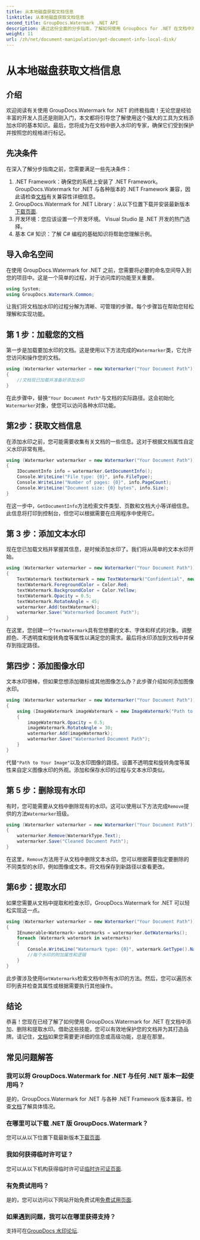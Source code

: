 ```yaml
---
title: 从本地磁盘获取文档信息
linktitle: 从本地磁盘获取文档信息
second_title: GroupDocs.Watermark .NET API
description: 通过这份全面的分步指南，了解如何使用 GroupDocs for .NET 在文档中添加、删除和提取水印。
weight: 11
url: /zh/net/document-manipulation/get-document-info-local-disk/
---
```


# 从本地磁盘获取文档信息

## 介绍
欢迎阅读有关使用 GroupDocs.Watermark for .NET 的终极指南！无论您是经验丰富的开发人员还是刚刚入门，本文都将引导您了解使用这个强大的工具为文档添加水印的基本知识。最后，您将成为在文档中嵌入水印的专家，确保它们受到保护并按照您的规格进行标记。
## 先决条件
在深入了解分步指南之前，您需要满足一些先决条件：
1.  .NET Framework：确保您的系统上安装了 .NET Framework。 GroupDocs.Watermark for .NET 与各种版本的 .NET Framework 兼容，因此请检查[文档](https://tutorials.groupdocs.com/Watermark/net/)有关兼容性详细信息。
2.  GroupDocs.Watermark for .NET Library：从以下位置下载并安装最新版本[下载页面](https://releases.groupdocs.com/Watermark/net/).
3. 开发环境：您应该设置一个开发环境。 Visual Studio 是 .NET 开发的热门选择。
4. 基本 C# 知识：了解 C# 编程的基础知识将帮助您理解示例。
## 导入命名空间
在使用 GroupDocs.Watermark for .NET 之前，您需要将必要的命名空间导入到您的项目中。这是一个简单的过程，对于访问库的功能至关重要。
```csharp
using System;
using GroupDocs.Watermark.Common;
```
让我们将文档加水印的过程分解为清晰、可管理的步骤。每个步骤旨在帮助您轻松理解和实现功能。
## 第 1 步：加载您的文档
第一步是加载要加水印的文档。这是使用以下方法完成的`Watermarker`类，它允许您访问和操作您的文档。
```csharp
using (Watermarker watermarker = new Watermarker("Your Document Path"))
{
    //文档现已加载并准备好添加水印
}
```
在此步骤中，替换`"Your Document Path"`与文档的实际路径。这会初始化`Watermarker`对象，使您可以访问各种水印功能。
## 第2步：获取文档信息
在添加水印之前，您可能需要收集有关文档的一些信息。这对于根据文档属性自定义水印非常有用。

```csharp
using (Watermarker watermarker = new Watermarker("Your Document Path"))
{
    IDocumentInfo info = watermarker.GetDocumentInfo();
    Console.WriteLine("File type: {0}", info.FileType);
    Console.WriteLine("Number of pages: {0}", info.PageCount);
    Console.WriteLine("Document size: {0} bytes", info.Size);
}
```
在这一步中，`GetDocumentInfo`方法检索文件类型、页数和文档大小等详细信息。此信息将打印到控制台，但您可以根据需要在应用程序中使用它。
## 第 3 步：添加文本水印
现在您已加载文档并掌握其信息，是时候添加水印了。我们将从简单的文本水印开始。

```csharp
using (Watermarker watermarker = new Watermarker("Your Document Path"))
{
    TextWatermark textWatermark = new TextWatermark("Confidential", new Font("Arial", 36));
    textWatermark.ForegroundColor = Color.Red;
    textWatermark.BackgroundColor = Color.Yellow;
    textWatermark.Opacity = 0.5;
    textWatermark.RotateAngle = 45;
    watermarker.Add(textWatermark);
    watermarker.Save("Watermarked Document Path");
}
```
在这里，您创建一个`TextWatermark`具有您想要的文本、字体和样式的对象。调整颜色、不透明度和旋转角度等属性以满足您的需求。最后将水印添加到文档中并保存到指定路径。
## 第四步：添加图像水印
文本水印很棒，但如果您想添加徽标或其他图像怎么办？此步骤介绍如何添加图像水印。

```csharp
using (Watermarker watermarker = new Watermarker("Your Document Path"))
{
    using (ImageWatermark imageWatermark = new ImageWatermark("Path to Your Image"))
    {
        imageWatermark.Opacity = 0.5;
        imageWatermark.RotateAngle = 30;
        watermarker.Add(imageWatermark);
        watermarker.Save("Watermarked Document Path");
    }
}
```
代替`"Path to Your Image"`以及水印图像的路径。设置不透明度和旋转角度等属性来自定义图像水印的外观。添加和保存水印的过程与文本水印类似。
## 第 5 步：删除现有水印
有时，您可能需要从文档中删除现有的水印。这可以使用以下方法完成`Remove`提供的方法`Watermarker`班级。

```csharp
using (Watermarker watermarker = new Watermarker("Your Document Path"))
{
    watermarker.Remove(WatermarkType.Text);
    watermarker.Save("Cleaned Document Path");
}
```
在这里，`Remove`方法用于从文档中删除文本水印。您可以根据需要指定要删除的不同类型的水印，例如图像或文本。将文档保存到新路径以查看更改。
## 第6步：提取水印
如果您需要从文档中提取和检查水印，GroupDocs.Watermark for .NET 可以轻松实现这一点。

```csharp
using (Watermarker watermarker = new Watermarker("Your Document Path"))
{
    IEnumerable<Watermark> watermarks = watermarker.GetWatermarks();
    foreach (Watermark watermark in watermarks)
    {
        Console.WriteLine("Watermark type: {0}", watermark.GetType().Name);
        //每个水印的附加属性和逻辑
    }
}
```
此步骤涉及使用`GetWatermarks`检索文档中所有水印的方法。然后，您可以遍历水印列表并检查其属性或根据需要执行其他操作。
## 结论
恭喜！您现在已经了解了如何使用 GroupDocs.Watermark for .NET 在文档中添加、删除和提取水印。借助这些技能，您可以有效地保护您的文档并为其打造品牌。请记住，[文档](https://tutorials.groupdocs.com/Watermark/net/)如果您需要更详细的信息或高级功能，总是在那里。
## 常见问题解答
### 我可以将 GroupDocs.Watermark for .NET 与任何 .NET 版本一起使用吗？
是的，GroupDocs.Watermark for .NET 与各种 .NET Framework 版本兼容。检查[文档](https://tutorials.groupdocs.com/Watermark/net/)了解具体情况。
### 在哪里可以下载 .NET 版 GroupDocs.Watermark？
您可以从以下位置下载最新版本[下载页面](https://releases.groupdocs.com/Watermark/net/).
### 我如何获得临时许可证？
您可以从以下机构获得临时许可证[临时许可证页面](https://purchase.groupdocs.com/temporary-license/).
### 有免费试用吗？
是的，您可以访问以下网站开始免费试用[免费试用页面](https://releases.groupdocs.com/).
### 如果遇到问题，我可以在哪里获得支持？
支持可在[GroupDocs 水印论坛](https://forum.groupdocs.com/c/watermark/19).
